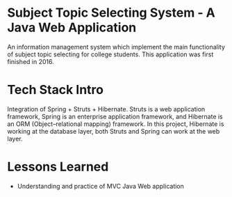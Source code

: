 # Subject Topic Selecting System - A Java Web Application

An information management system which implement the main functionality of subject topic selecting for college students. This application was first finished in 2016. 

# Tech Stack Intro

Integration of Spring + Struts + Hibernate. Struts is a web application framework, Spring is an enterprise application framework, and Hibernate is an ORM (Object–relational mapping) framework. In this project, Hibernate is working at the database layer, both Struts and Spring can work at the web layer.  

# Lessons Learned

* Understanding and practice of MVC Java Web application
